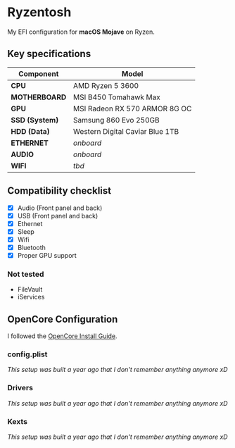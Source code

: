# Ryzentosh

My EFI configuration for **macOS Mojave** on Ryzen.

## Key specifications

| Component | Model |
| --------- | ----- |
| **CPU** | AMD Ryzen 5 3600 |
| **MOTHERBOARD** | MSI B450 Tomahawk Max |
| **GPU** | MSI Radeon RX 570 ARMOR 8G OC |
| **SSD (System)** | Samsung 860 Evo 250GB |
| **HDD (Data)** | Western Digital Caviar Blue 1TB |
| **ETHERNET** | _onboard_ |
| **AUDIO** | _onboard_ |
| **WIFI** | _tbd_ |

## Compatibility checklist
- [x] Audio (Front panel and back)
- [x] USB (Front panel and back)
- [x] Ethernet
- [x] Sleep
- [x] Wifi
- [x] Bluetooth 
- [x] Proper GPU support

### Not tested
* FileVault
* iServices

## OpenCore Configuration

I followed the [OpenCore Install Guide](https://dortania.github.io/OpenCore-Install-Guide/prerequisites.html).

### config.plist

_This setup was built a year ago that I don't remember anything anymore xD_

### Drivers

_This setup was built a year ago that I don't remember anything anymore xD_

### Kexts

_This setup was built a year ago that I don't remember anything anymore xD_
